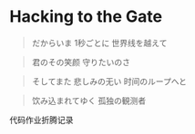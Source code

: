 # Hacking to the Gate

> だからいま 1秒ごとに 世界线を越えて

> 君のその笑颜 守りたいのさ

> そしてまた 悲しみの无い 时间のループへと

> 饮み込まれてゆく 孤独の観测者

代码作业折腾记录